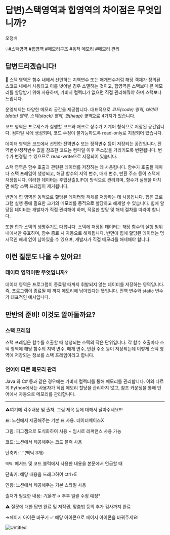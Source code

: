 # 답변)스택영역과 힙영역의 차이점은 무엇입니까?

오정배

💡#스택영역 #힙영역 #메모리구조 #동적 메모리 #메모리 관리

## 답변드리겠습니다!

<aside>
📌 스택 영역은 함수 내에서 선언하는 지역변수 또는 매개변수처럼 해당 객체가 정의된 스코프 내에서 사용되고 이를 벗어날 경우 소멸하는 것이고, 힙영역은 스택보다 큰 메모리를 할당받기 위해 사용하며, 가비지 컬렉터가 없으면 직접 관리해줘야 하며 스택보다 느립니다.

</aside>

운영체제는 다양한 메모리 공간을 제공합니다. 대표적으로 *코드(code) 영역*, *데이터(data) 영역*, *스택(stack) 영역*, *힙(heap) 영역*으로 4가지가 있습니다. 

코드 영역은 프로세스가 실행할 코드와 매크로 상수가 기계어 형식으로 저장된 공간입니다. 컴파일 시에 생성되며, 코드 수정이 불가능하도록 read-only로 지정되어 있습니다.

데이터 영역은 코드에서 선언한 전역변수 또는 정적변수 등이 저장되는 공간입니다. 전역변수/정적변수 값을 참조한 코드는 컴파일 이후 주소값을 가리키도록 변환됩니다. 변수가 변경될 수 있으므로 read-write으로 지정되어 있습니다.

스택 영역은 함수 호출과 관련된 데이터를 저장하는 데 사용됩니다. 함수가 호출될 때마다 스택 프레임이 생성되고, 해당 함수의 지역 변수, 매개 변수, 반환 주소 등이 스택에 저장됩니다. 이러한 데이터는 후입선출(LIFO) 방식으로 관리되며, 함수가 실행을 마치면 해당 스택 프레임이 제거됩니다. 

반면에 힙 영역은 동적으로 할당된 데이터와 객체를 저장하는 데 사용됩니다. 힙은 프로그램 실행 중에 필요한 크기의 메모리를 동적으로 할당하고 해제할 수 있습니다. 힙에 할당된 데이터는 개발자가 직접 관리해야 하며, 적절한 할당 및 해제 절차를 따라야 합니다. 

또한 힙과 스택의 생명주기도 다릅니다. 스택에 저장된 데이터는 해당 함수의 실행 범위 내에서만 유효하며, 함수 종료 시 자동으로 해제됩니다. 반면에 힙에 할당된 데이터는 명시적인 해제 없이 남아있을 수 있으며, 개발자가 직접 메모리를 해제해야 합니다.

## 이런 질문도 나올 수 있어요!

### **데이터 영역이란 무엇입니까?**

데이터 영역은 프로그램이 종료될 때까지 휘발되지 않는 데이터를 저장하는 영역입니다. 즉, 프로그램이 종료될 때 까지 메모리에 남아있다는 뜻입니다. 전역 변수와 static 변수가 대표적인 예시입니다.

## 만반의 준비! 이것도 알아둘까요?

### 스택 프레임

스택 프레임은 함수를 호출할 때 생성되는 스택의 작은 단위입니다. 각 함수 호출마다 스택 영역에 해당 함수의 지역 변수, 매개 변수, 반환 주소 등이 저장되는데 이렇게 스택 영역에 저장되는 정보를 스택 프레임이라고 합니다.

### 언어에 따른 메모리 관리

Java 와 C# 등과 같은 경우에는 가비지 컬렉터를 통해 메모리를 관리합니다. 이와 다르게 Python에서는 사용자가 직접 메모리 할당을 관리하지 않고, 참조 카운딩을 통해 언어에서 자동으로 메모리를 관리합니다. 

---

⚠️여기에 각주내용 및 출처, 그림 제목 등에 대해서 달아주세요!!!

표: 노션에서 제공해주는 기본 표 사용. 데이터베이스X

그림: 피그잼으로 도식화하여 사용 ~ 임시로 레퍼런스 사용 가능

코드: 노션에서 제공해주는 코드 블럭 사용 

단축키: ```(백틱 3개)

`백틱`: 메서드 및 코드 블럭에서 사용한 내용을 본문에서 언급할 때 

단축키: 해당 내용을 드래그하여 ctrl+E

인용: 노션에서 제공해주는 기본 스타일 사용

출처가 필요한 내용: *기울게* → 추후 일괄 수정 예정*

⚠️ 질문에 대한 답변 완료 및 저작권, 맞춤법 등의 추가 검사까지 완료

→페이지 아이콘 바꾸기 ✅ 해당 아이콘으로 페이지 아이콘을 바꿔주세요!

![Untitled](Untitled%2019.png)